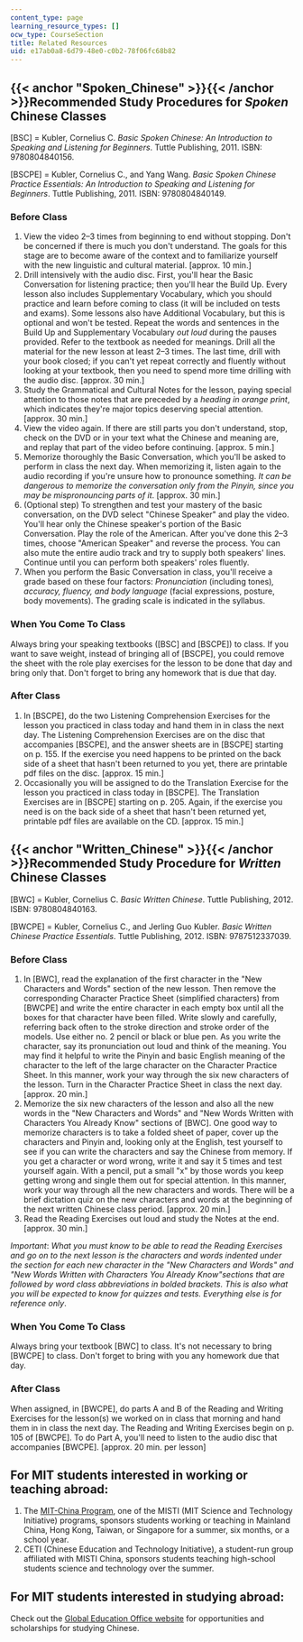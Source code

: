 ```yaml
---
content_type: page
learning_resource_types: []
ocw_type: CourseSection
title: Related Resources
uid: e17ab0a8-6d79-48e0-c0b2-78f06fc68b82
---
```


{{< anchor "Spoken_Chinese" >}}{{< /anchor >}}Recommended Study Procedures for _Spoken_ Chinese Classes
-------------------------------------------------------------------------------------------------------

\[BSC\] = Kubler, Cornelius C. _Basic Spoken Chinese: An Introduction to Speaking and Listening for Beginners_. Tuttle Publishing, 2011. ISBN: 9780804840156.

\[BSCPE\] = Kubler, Cornelius C., and Yang Wang. _Basic Spoken Chinese Practice Essentials: An Introduction to Speaking and Listening for Beginners_. Tuttle Publishing, 2011. ISBN: 9780804840149.

### Before Class

1.  View the video 2–3 times from beginning to end without stopping. Don't be concerned if there is much you don't understand. The goals for this stage are to become aware of the context and to familiarize yourself with the new linguistic and cultural material. \[approx. 10 min.\]
2.  Drill intensively with the audio disc. First, you'll hear the Basic Conversation for listening practice; then you'll hear the Build Up. Every lesson also includes Supplementary Vocabulary, which you should practice and learn before coming to class (it will be included on tests and exams). Some lessons also have Additional Vocabulary, but this is optional and won't be tested. Repeat the words and sentences in the Build Up and Supplementary Vocabulary _out loud_ during the pauses provided. Refer to the textbook as needed for meanings. Drill all the material for the new lesson at least 2–3 times. The last time, drill with your book closed; if you can't yet repeat correctly and fluently without looking at your textbook, then you need to spend more time drilling with the audio disc. \[approx. 30 min.\]
3.  Study the Grammatical and Cultural Notes for the lesson, paying special attention to those notes that are preceded by a _heading in orange print_, which indicates they're major topics deserving special attention. \[approx. 30 min.\]
4.  View the video again. If there are still parts you don't understand, stop, check on the DVD or in your text what the Chinese and meaning are, and replay that part of the video before continuing. \[approx. 5 min.\]
5.  Memorize thoroughly the Basic Conversation, which you'll be asked to perform in class the next day. When memorizing it, listen again to the audio recording if you're unsure how to pronounce something. _It can be dangerous to memorize the conversation only from the Pinyin, since you may be mispronouncing parts of it_. \[approx. 30 min.\]
6.  (Optional step) To strengthen and test your mastery of the basic conversation, on the DVD select "Chinese Speaker" and play the video. You'll hear only the Chinese speaker's portion of the Basic Conversation. Play the role of the American. After you've done this 2–3 times, choose "American Speaker" and reverse the process. You can also mute the entire audio track and try to supply both speakers' lines. Continue until you can perform both speakers' roles fluently.
7.  When you perform the Basic Conversation in class, you'll receive a grade based on these four factors: _Pronunciation_ (including tones)_, accuracy, fluency, and body language_ (facial expressions, posture, body movements). The grading scale is indicated in the syllabus.

### When You Come To Class

Always bring your speaking textbooks (\[BSC\] and \[BSCPE\]) to class. If you want to save weight, instead of bringing all of \[BSCPE\], you could remove the sheet with the role play exercises for the lesson to be done that day and bring only that. Don't forget to bring any homework that is due that day.

### After Class

1.  In \[BSCPE\], do the two Listening Comprehension Exercises for the lesson you practiced in class today and hand them in in class the next day. The Listening Comprehension Exercises are on the disc that accompanies \[BSCPE\], and the answer sheets are in \[BSCPE\] starting on p. 155. If the exercise you need happens to be printed on the back side of a sheet that hasn't been returned to you yet, there are printable pdf files on the disc. \[approx. 15 min.\]
2.  Occasionally you will be assigned to do the Translation Exercise for the lesson you practiced in class today in \[BSCPE\]. The Translation Exercises are in \[BSCPE\] starting on p. 205. Again, if the exercise you need is on the back side of a sheet that hasn't been returned yet, printable pdf files are available on the CD. \[approx. 15 min.\]

{{< anchor "Written_Chinese" >}}{{< /anchor >}}Recommended Study Procedure for _Written_ Chinese Classes
--------------------------------------------------------------------------------------------------------

\[BWC\] = Kubler, Cornelius C. _Basic Written Chinese_. Tuttle Publishing, 2012. ISBN: 9780804840163.

\[BWCPE\] = Kubler, Cornelius C., and Jerling Guo Kubler. _Basic Written Chinese Practice Essentials_. Tuttle Publishing, 2012. ISBN: 9787512337039.

### Before Class

1.  In \[BWC\], read the explanation of the first character in the "New Characters and Words" section of the new lesson. Then remove the corresponding Character Practice Sheet (simplified characters) from \[BWCPE\] and write the entire character in each empty box until all the boxes for that character have been filled. Write slowly and carefully, referring back often to the stroke direction and stroke order of the models. Use either no. 2 pencil or black or blue pen. As you write the character, say its pronunciation out loud and think of the meaning. You may find it helpful to write the Pinyin and basic English meaning of the character to the left of the large character on the Character Practice Sheet. In this manner, work your way through the six new characters of the lesson. Turn in the Character Practice Sheet in class the next day. \[approx. 20 min.\]
2.  Memorize the six new characters of the lesson and also all the new words in the "New Characters and Words" and "New Words Written with Characters You Already Know" sections of \[BWC\]. One good way to memorize characters is to take a folded sheet of paper, cover up the characters and Pinyin and, looking only at the English, test yourself to see if you can write the characters and say the Chinese from memory. If you get a character or word wrong, write it and say it 5 times and test yourself again. With a pencil, put a small "x" by those words you keep getting wrong and single them out for special attention. In this manner, work your way through all the new characters and words. There will be a brief dictation quiz on the new characters and words at the beginning of the next written Chinese class period. \[approx. 20 min.\]
3.  Read the Reading Exercises out loud and study the Notes at the end. \[approx. 30 min.\]

_Important_: _What you must know to be able to read the Reading Exercises and go on to the next lesson is the characters and words indented under the section for each new character in the "New Characters and Words" and "New Words Written with Characters You Already Know"sections that are followed by word class abbreviations in bolded brackets. This is also what you will be expected to know for quizzes and tests. Everything else is for reference only_.

### When You Come To Class

Always bring your textbook \[BWC\] to class. It's not necessary to bring \[BWCPE\] to class. Don't forget to bring with you any homework due that day.

### After Class

When assigned, in \[BWCPE\], do parts A and B of the Reading and Writing Exercises for the lesson(s) we worked on in class that morning and hand them in in class the next day. The Reading and Writing Exercises begin on p. 105 of \[BWCPE\]. To do Part A, you'll need to listen to the audio disc that accompanies \[BWCPE\]. \[approx. 20 min. per lesson\]

For MIT students interested in working or teaching abroad:
----------------------------------------------------------

1.  The [MIT-China Program](https://misti.mit.edu/mit-china), one of the MISTI (MIT Science and Technology Initiative) programs, sponsors students working or teaching in Mainland China, Hong Kong, Taiwan, or Singapore for a summer, six months, or a school year.
2.  CETI (Chinese Education and Technology Initiative), a student-run group affiliated with MISTI China, sponsors students teaching high-school students science and technology over the summer.

For MIT students interested in studying abroad:
-----------------------------------------------

Check out the [Global Education Office website](https://calendar.mit.edu/department/global_education_office) for opportunities and scholarships for studying Chinese.